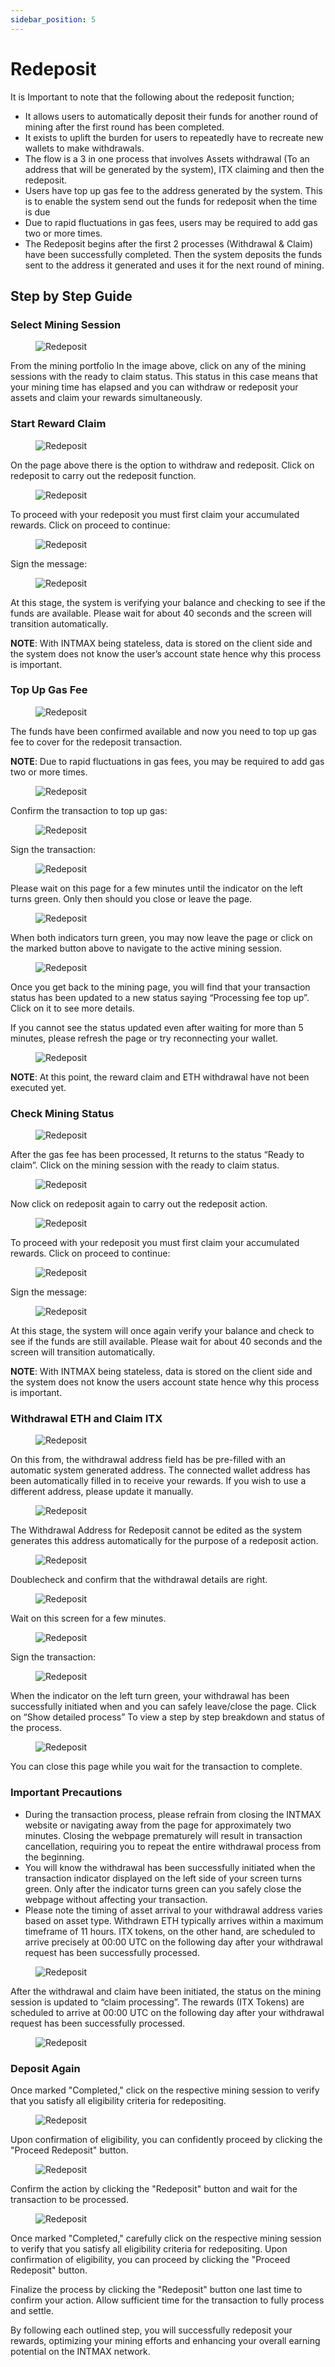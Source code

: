 ```yaml
---
sidebar_position: 5
---
```


# Redeposit

It is Important to note that the following about the redeposit function;
- It allows users to automatically deposit their funds for another round of mining after the first round has been completed.
- It exists to uplift the burden for users to repeatedly have to recreate new wallets to make withdrawals.
- The flow is a 3 in one process that involves Assets withdrawal (To an address that will be generated by the system), ITX claiming and then the redeposit.
- Users have top up gas fee to the address generated by the system. This is to enable the system send out the funds for redeposit when the time is due
- Due to rapid fluctuations in gas fees, users may be required to add gas two or more times.
- The Redeposit begins after the first 2 processes (Withdrawal & Claim) have been successfully completed. Then the system deposits the funds sent to the address it generated and uses it for the next round of mining.

## Step by Step Guide

### Select Mining Session

<figure><img src="/img/user-guides/redeposit_10.webp" alt="Redeposit" /></figure>

From the mining portfolio In the image above, click on any of the mining sessions with the ready to claim status. This status in this case means that your mining time has elapsed and you can withdraw or redeposit your assets and claim your rewards simultaneously.

### Start Reward Claim

<figure><img src="/img/user-guides/redeposit_20.webp" alt="Redeposit" /></figure>

On the page above there is the option to withdraw and redeposit. Click on redeposit to carry out the redeposit function.

<figure><img src="/img/user-guides/redeposit_30.webp" alt="Redeposit" /></figure>

To proceed with your redeposit you must first claim your accumulated rewards. Click on proceed to continue:

<figure><img src="/img/user-guides/redeposit_40.webp" alt="Redeposit" /></figure>

Sign the message:

<figure><img src="/img/user-guides/redeposit_50.webp" alt="Redeposit" /></figure>

At this stage, the system is verifying your balance and checking to see if the funds are available. Please wait for about 40 seconds and the screen will transition automatically.

**NOTE**: With INTMAX being stateless, data is stored on the client side and the system does not know the user’s account state hence why this process is important.

### Top Up Gas Fee

<figure><img src="/img/user-guides/redeposit_60.webp" alt="Redeposit" /></figure>

The funds have been confirmed available and now you need to top up gas fee to cover for the redeposit transaction.

**NOTE**: Due to rapid fluctuations in gas fees, you may be required to add gas two or more times.

<figure><img src="/img/user-guides/redeposit_70.webp" alt="Redeposit" /></figure>

Confirm the transaction to top up gas:

<figure><img src="/img/user-guides/redeposit_80.webp" alt="Redeposit" /></figure>

Sign the transaction:

<figure><img src="/img/user-guides/redeposit_90.webp" alt="Redeposit" /></figure>

Please wait on this page for a few minutes until the indicator on the left turns green. Only then should you close or leave the page.

<figure><img src="/img/user-guides/redeposit_110.webp" alt="Redeposit" /></figure>

When both indicators turn green, you may now leave the page or click on the marked button above to navigate to the active mining session.

<figure><img src="/img/user-guides/redeposit_120.webp" alt="Redeposit" /></figure>

Once you get back to the mining page, you will find that your transaction status has been updated to a new status saying “Processing fee top up”. Click on it to see more details.

If you cannot see the status updated even after waiting for more than 5 minutes, please refresh the page or try reconnecting your wallet.

<figure><img src="/img/user-guides/redeposit_130.webp" alt="Redeposit" /></figure>

**NOTE**: At this point, the reward claim and ETH withdrawal have not been executed yet.

### Check Mining Status

<figure><img src="/img/user-guides/redeposit_140.webp" alt="Redeposit" /></figure>

After the gas fee has been processed, It returns to the status “Ready to claim”. Click on the mining session with the ready to claim status.

<figure><img src="/img/user-guides/redeposit_150.webp" alt="Redeposit" /></figure>

Now click on redeposit again to carry out the redeposit action.

<figure><img src="/img/user-guides/redeposit_160.webp" alt="Redeposit" /></figure>

To proceed with your redeposit you must first claim your accumulated rewards. Click on proceed to continue:

<figure><img src="/img/user-guides/redeposit_170.webp" alt="Redeposit" /></figure>

Sign the message:

<figure><img src="/img/user-guides/redeposit_180.webp" alt="Redeposit" /></figure>

At this stage, the system will once again verify your balance and check to see if the funds are still available. Please wait for about 40 seconds and the screen will transition automatically.

**NOTE**: With INTMAX being stateless, data is stored on the client side and the system does not know the users account state hence why this process is important.

### Withdrawal ETH and Claim ITX

<figure><img src="/img/user-guides/redeposit_190.webp" alt="Redeposit" /></figure>

On this from, the withdrawal address field has be pre-filled with an automatic system generated address. The connected wallet address has been automatically filled in to receive your rewards. If you wish to use a different address, please update it manually.

<figure><img src="/img/user-guides/redeposit_200.webp" alt="Redeposit" /></figure>

The Withdrawal Address for Redeposit cannot be edited as the system generates this address automatically for the purpose of a redeposit action.

<figure><img src="/img/user-guides/redeposit_210.webp" alt="Redeposit" /></figure>

Doublecheck and confirm that the withdrawal details are right.

<figure><img src="/img/user-guides/redeposit_220.webp" alt="Redeposit" /></figure>

Wait on this screen for a few minutes.

<figure><img src="/img/user-guides/redeposit_230.webp" alt="Redeposit" /></figure>

Sign the transaction:

<figure><img src="/img/user-guides/redeposit_240.webp" alt="Redeposit" /></figure>

When the indicator on the left turn green, your withdrawal has been successfully initiated when and you can safely leave/close the page. Click on “Show detailed process” To view a step by step breakdown and status of the process.

<figure><img src="/img/user-guides/redeposit_250.webp" alt="Redeposit" /></figure>

You can close this page while you wait for the transaction to complete.

### Important Precautions

- During the transaction process, please refrain from closing the INTMAX website or navigating away from the page for approximately two minutes. Closing the webpage prematurely will result in transaction cancellation, requiring you to repeat the entire withdrawal process from the beginning.
- You will know the withdrawal has been successfully initiated when the transaction indicator displayed on the left side of your screen turns green. Only after the indicator turns green can you safely close the webpage without affecting your transaction.
- Please note the timing of asset arrival to your withdrawal address varies based on asset type. Withdrawn ETH typically arrives within a maximum timeframe of 11 hours. ITX tokens, on the other hand, are scheduled to arrive precisely at 00:00 UTC on the following day after your withdrawal request has been successfully processed.

<figure><img src="/img/user-guides/redeposit_260.webp" alt="Redeposit" /></figure>

After the withdrawal and claim have been initiated, the status on the mining session is updated to “claim processing”. The rewards (ITX Tokens) are scheduled to arrive at 00:00 UTC on the following day after your withdrawal request has been successfully processed.

<figure><img src="/img/user-guides/redeposit_270.webp" alt="Redeposit" /></figure>

### Deposit Again

Once marked "Completed," click on the respective mining session to verify that you satisfy all eligibility criteria for redepositing.

<figure><img src="/img/user-guides/redeposit_280.webp" alt="Redeposit" /></figure>

Upon confirmation of eligibility, you can confidently proceed by clicking the "Proceed Redeposit" button.

<figure><img src="/img/user-guides/redeposit_290.webp" alt="Redeposit" /></figure>

Confirm the action by clicking the "Redeposit" button and wait for the transaction to be processed.

<figure><img src="/img/user-guides/redeposit_300.webp" alt="Redeposit" /></figure>

Once marked "Completed," carefully click on the respective mining session to verify that you satisfy all eligibility criteria for redepositing. Upon confirmation of eligibility, you can proceed by clicking the "Proceed Redeposit" button.

Finalize the process by clicking the "Redeposit" button one last time to confirm your action. Allow sufficient time for the transaction to fully process and settle.

By following each outlined step, you will successfully redeposit your rewards, optimizing your mining efforts and enhancing your overall earning potential on the INTMAX network.
